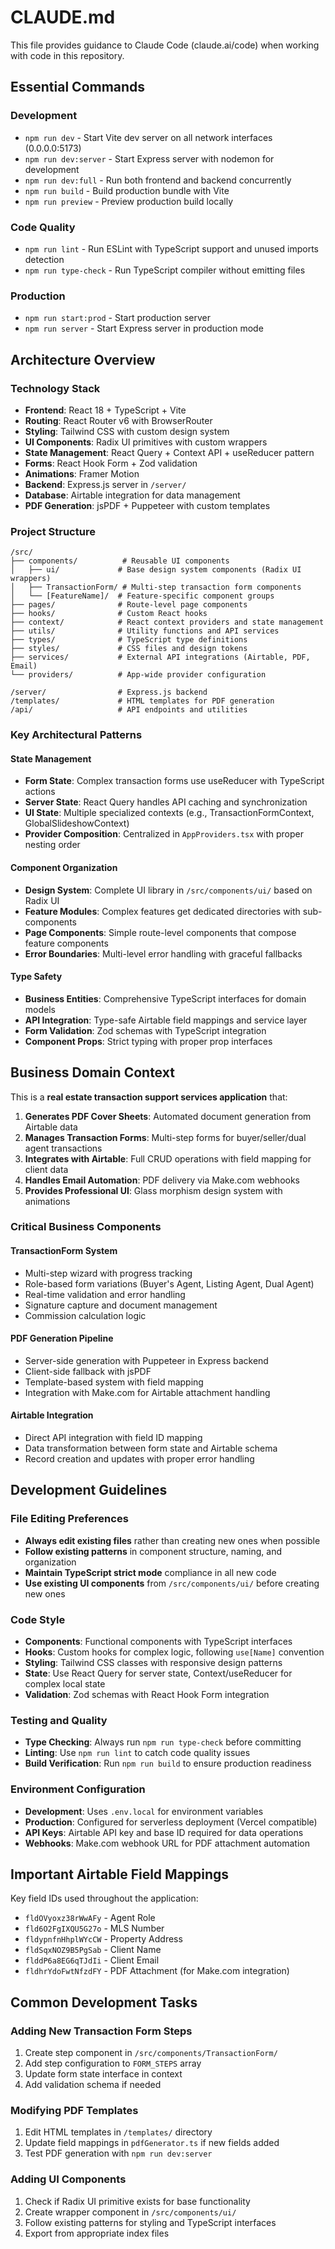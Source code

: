 # CLAUDE.md

This file provides guidance to Claude Code (claude.ai/code) when working with code in this repository.

## Essential Commands

### Development
- `npm run dev` - Start Vite dev server on all network interfaces (0.0.0.0:5173)
- `npm run dev:server` - Start Express server with nodemon for development
- `npm run dev:full` - Run both frontend and backend concurrently
- `npm run build` - Build production bundle with Vite
- `npm run preview` - Preview production build locally

### Code Quality
- `npm run lint` - Run ESLint with TypeScript support and unused imports detection
- `npm run type-check` - Run TypeScript compiler without emitting files

### Production
- `npm run start:prod` - Start production server
- `npm run server` - Start Express server in production mode

## Architecture Overview

### Technology Stack
- **Frontend**: React 18 + TypeScript + Vite
- **Routing**: React Router v6 with BrowserRouter
- **Styling**: Tailwind CSS with custom design system
- **UI Components**: Radix UI primitives with custom wrappers
- **State Management**: React Query + Context API + useReducer pattern
- **Forms**: React Hook Form + Zod validation
- **Animations**: Framer Motion
- **Backend**: Express.js server in `/server/`
- **Database**: Airtable integration for data management
- **PDF Generation**: jsPDF + Puppeteer with custom templates

### Project Structure
```
/src/
├── components/          # Reusable UI components
│   ├── ui/             # Base design system components (Radix UI wrappers)
│   ├── TransactionForm/ # Multi-step transaction form components
│   └── [FeatureName]/  # Feature-specific component groups
├── pages/              # Route-level page components
├── hooks/              # Custom React hooks
├── context/            # React context providers and state management
├── utils/              # Utility functions and API services
├── types/              # TypeScript type definitions
├── styles/             # CSS files and design tokens
├── services/           # External API integrations (Airtable, PDF, Email)
└── providers/          # App-wide provider configuration

/server/                # Express.js backend
/templates/             # HTML templates for PDF generation
/api/                   # API endpoints and utilities
```

### Key Architectural Patterns

#### State Management
- **Form State**: Complex transaction forms use useReducer with TypeScript actions
- **Server State**: React Query handles API caching and synchronization
- **UI State**: Multiple specialized contexts (e.g., TransactionFormContext, GlobalSlideshowContext)
- **Provider Composition**: Centralized in `AppProviders.tsx` with proper nesting order

#### Component Organization
- **Design System**: Complete UI library in `/src/components/ui/` based on Radix UI
- **Feature Modules**: Complex features get dedicated directories with sub-components
- **Page Components**: Simple route-level components that compose feature components
- **Error Boundaries**: Multi-level error handling with graceful fallbacks

#### Type Safety
- **Business Entities**: Comprehensive TypeScript interfaces for domain models
- **API Integration**: Type-safe Airtable field mappings and service layer
- **Form Validation**: Zod schemas with TypeScript integration
- **Component Props**: Strict typing with proper prop interfaces

## Business Domain Context

This is a **real estate transaction support services application** that:

1. **Generates PDF Cover Sheets**: Automated document generation from Airtable data
2. **Manages Transaction Forms**: Multi-step forms for buyer/seller/dual agent transactions
3. **Integrates with Airtable**: Full CRUD operations with field mapping for client data
4. **Handles Email Automation**: PDF delivery via Make.com webhooks
5. **Provides Professional UI**: Glass morphism design system with animations

### Critical Business Components

#### TransactionForm System
- Multi-step wizard with progress tracking
- Role-based form variations (Buyer's Agent, Listing Agent, Dual Agent)
- Real-time validation and error handling
- Signature capture and document management
- Commission calculation logic

#### PDF Generation Pipeline
- Server-side generation with Puppeteer in Express backend
- Client-side fallback with jsPDF
- Template-based system with field mapping
- Integration with Make.com for Airtable attachment handling

#### Airtable Integration
- Direct API integration with field ID mapping
- Data transformation between form state and Airtable schema
- Record creation and updates with proper error handling

## Development Guidelines

### File Editing Preferences
- **Always edit existing files** rather than creating new ones when possible
- **Follow existing patterns** in component structure, naming, and organization
- **Maintain TypeScript strict mode** compliance in all new code
- **Use existing UI components** from `/src/components/ui/` before creating new ones

### Code Style
- **Components**: Functional components with TypeScript interfaces
- **Hooks**: Custom hooks for complex logic, following `use[Name]` convention
- **Styling**: Tailwind CSS classes with responsive design patterns
- **State**: Use React Query for server state, Context/useReducer for complex local state
- **Validation**: Zod schemas with React Hook Form integration

### Testing and Quality
- **Type Checking**: Always run `npm run type-check` before committing
- **Linting**: Use `npm run lint` to catch code quality issues
- **Build Verification**: Run `npm run build` to ensure production readiness

### Environment Configuration
- **Development**: Uses `.env.local` for environment variables
- **Production**: Configured for serverless deployment (Vercel compatible)
- **API Keys**: Airtable API key and base ID required for data operations
- **Webhooks**: Make.com webhook URL for PDF attachment automation

## Important Airtable Field Mappings

Key field IDs used throughout the application:
- `fldOVyoxz38rWwAFy` - Agent Role
- `fld6O2FgIXQU5G27o` - MLS Number  
- `fldypnfnHhplWYcCW` - Property Address
- `fldSqxNOZ9B5PgSab` - Client Name
- `flddP6a8EG6qTJdIi` - Client Email
- `fldhrYdoFwtNfzdFY` - PDF Attachment (for Make.com integration)

## Common Development Tasks

### Adding New Transaction Form Steps
1. Create step component in `/src/components/TransactionForm/`
2. Add step configuration to `FORM_STEPS` array
3. Update form state interface in context
4. Add validation schema if needed

### Modifying PDF Templates
1. Edit HTML templates in `/templates/` directory
2. Update field mappings in `pdfGenerator.ts` if new fields added
3. Test PDF generation with `npm run dev:server`

### Adding UI Components
1. Check if Radix UI primitive exists for base functionality
2. Create wrapper component in `/src/components/ui/`
3. Follow existing patterns for styling and TypeScript interfaces
4. Export from appropriate index files